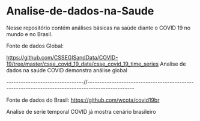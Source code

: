 # Analise-de-dados-na-Saude
Nesse repositório  contém análises  básicas na saúde diante o COVID 19 no mundo e no Brasil. 


Fonte de dados Global: 

https://github.com/CSSEGISandData/COVID-19/tree/master/csse_covid_19_data/csse_covid_19_time_series
Analise de dados na saúde COVID demonstra análise global 

--------------------------------//-------------------------------------------------------------------------------------------------


Fonte de dados do Brasil:
https://github.com/wcota/covid19br

Analise de serie temporal COVID já mostra cenário brasileiro


